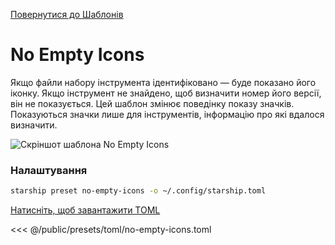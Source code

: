 [Повернутися до Шаблонів](./#no-empty-icons)

# No Empty Icons

Якщо файли набору інструмента ідентифіковано — буде показано його іконку. Якщо інструмент не знайдено, щоб визначити номер його версії, він не показується. Цей шаблон змінює поведінку показу значків. Показуються значки лише для інструментів, інформацію про які вдалося визначити.

![Скріншот шаблона No Empty Icons](/presets/img/no-empty-icons.png)

### Налаштування

```sh
starship preset no-empty-icons -o ~/.config/starship.toml
```

[Натисніть, щоб завантажити TOML](/presets/toml/no-empty-icons.toml)

<<< @/public/presets/toml/no-empty-icons.toml
